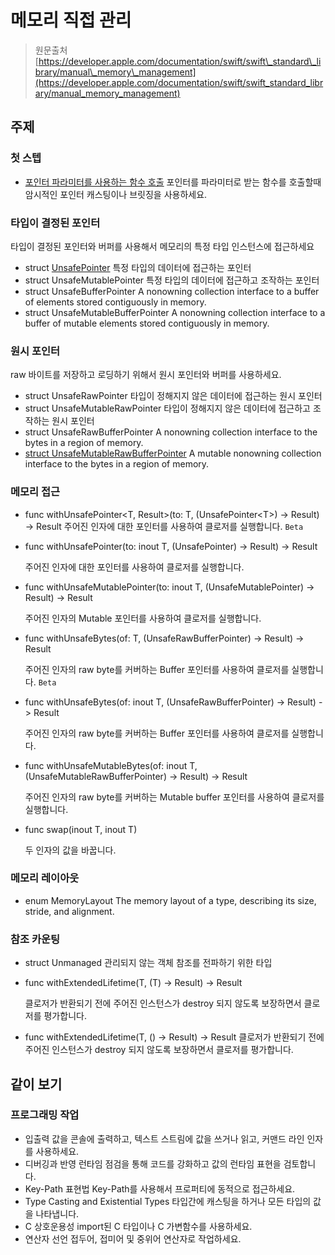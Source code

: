 # 메모리 직접 관리

> 원문출처  
> [https://developer.apple.com/documentation/swift/swift\_standard\_library/manual\_memory\_management](https://developer.apple.com/documentation/swift/swift_standard_library/manual_memory_management)

## 주제

### 첫 스텝

* [포인터 파라미터를 사용하는 함수 호출](calling-functions-with-pointer-parameters.md) 포인터를 파라미터로 받는 함수를 호출할때 암시적인 포인터 캐스팅이나 브릿징을 사용하세요.

### 타입이 결정된 포인터

타입이 결정된 포인터와 버퍼를 사용해서 메모리의 특정 타입 인스턴스에 접근하세요

* struct [UnsafePointer](unsafepointer.md) 특정 타입의 데이터에 접근하는 포인터
* struct UnsafeMutablePointer 특정 타입의 데이터에 접근하고 조작하는 포인터
* struct UnsafeBufferPointer A nonowning collection interface to a buffer of elements stored contiguously in memory.
* struct UnsafeMutableBufferPointer A nonowning collection interface to a buffer of mutable elements stored contiguously in memory.

### 원시 포인터

raw 바이트를 저장하고 로딩하기 위해서 원시 포인터와 버퍼를 사용하세요.

* struct UnsafeRawPointer 타입이 정해지지 않은 데이터에 접근하는 원시 포인터
* struct UnsafeMutableRawPointer 타입이 정해지지 않은 데이터에 접근하고 조작하는 원시 포인터
* struct UnsafeRawBufferPointer A nonowning collection interface to the bytes in a region of memory.
* [struct UnsafeMutableRawBufferPointer](unsafemutablerawbufferpointer.md) A mutable nonowning collection interface to the bytes in a region of memory.

### 메모리 접근

* func withUnsafePointer&lt;T, Result&gt;\(to: T, \(UnsafePointer&lt;T&gt;\) -&gt; Result\) -&gt; Result 주어진 인자에 대한 포인터를 사용하여 클로저를 실행합니다. `Beta`
* func withUnsafePointer\(to: inout T, \(UnsafePointer\) -&gt; Result\) -&gt; Result

  주어진 인자에 대한 포인터를 사용하여 클로저를 실행합니다.

* func withUnsafeMutablePointer\(to: inout T, \(UnsafeMutablePointer\) -&gt; Result\) -&gt; Result

  주어진 인자의 Mutable 포인터를 사용하여 클로저를 실행합니다.

* func withUnsafeBytes\(of: T, \(UnsafeRawBufferPointer\) -&gt; Result\) -&gt; Result

  주어진 인자의 raw byte를 커버하는 Buffer 포인터를 사용하여 클로저를 실행합니다. `Beta`

* func withUnsafeBytes\(of: inout T, \(UnsafeRawBufferPointer\) -&gt; Result\) -&gt; Result

  주어진 인자의 raw byte를 커버하는 Buffer 포인터를 사용하여 클로저를 실행합니다.

* func withUnsafeMutableBytes\(of: inout T, \(UnsafeMutableRawBufferPointer\) -&gt; Result\) -&gt; Result

  주어진 인자의 raw byte를 커버하는 Mutable buffer 포인터를 사용하여 클로저를 실행합니다.

* func swap\(inout T, inout T\)

  두 인자의 값을 바꿉니다.

### 메모리 레이아웃

* enum MemoryLayout The memory layout of a type, describing its size, stride, and alignment.

### 참조 카운팅

* struct Unmanaged 관리되지 않는 객체 참조를 전파하기 위한 타입
* func withExtendedLifetime\(T, \(T\) -&gt; Result\) -&gt; Result

  클로저가 반환되기 전에 주어진 인스턴스가 destroy 되지 않도록 보장하면서 클로저를 평가합니다.

* func withExtendedLifetime\(T, \(\) -&gt; Result\) -&gt; Result 클로저가 반환되기 전에 주어진 인스턴스가 destroy 되지 않도록 보장하면서 클로저를 평가합니다.

## 같이 보기

### 프로그래밍 작업

* 입출력 값을 콘솔에 출력하고, 텍스트 스트림에 값을 쓰거나 읽고, 커맨드 라인 인자를 사용하세요.
* 디버깅과 반영 런타임 점검을 통해 코드를 강화하고 값의 런타임 표현을 검토합니다.
* Key-Path 표현법 Key-Path를 사용해서 프로퍼티에 동적으로 접근하세요.
* Type Casting and Existential Types 타입간에 캐스팅을 하거나 모든 타입의 값을 나타냅니다.
* C 상호운용성 import된 C 타입이나 C 가변함수를 사용하세요.
* 연산자 선언 접두어, 접미어 및 중위어 연산자로 작업하세요.

